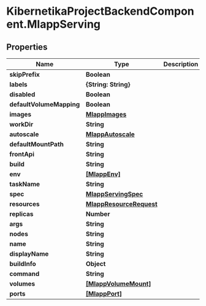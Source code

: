 # KibernetikaProjectBackendComponent.MlappServing

## Properties
Name | Type | Description | Notes
------------ | ------------- | ------------- | -------------
**skipPrefix** | **Boolean** |  | 
**labels** | **{String: String}** |  | [optional] 
**disabled** | **Boolean** |  | 
**defaultVolumeMapping** | **Boolean** |  | [optional] 
**images** | [**MlappImages**](MlappImages.md) |  | [optional] 
**workDir** | **String** |  | [optional] 
**autoscale** | [**MlappAutoscale**](MlappAutoscale.md) |  | [optional] 
**defaultMountPath** | **String** |  | [optional] 
**frontApi** | **String** |  | [optional] 
**build** | **String** |  | [optional] 
**env** | [**[MlappEnv]**](MlappEnv.md) |  | [optional] 
**taskName** | **String** |  | [optional] 
**spec** | [**MlappServingSpec**](MlappServingSpec.md) |  | [optional] 
**resources** | [**MlappResourceRequest**](MlappResourceRequest.md) |  | [optional] 
**replicas** | **Number** |  | [optional] 
**args** | **String** |  | [optional] 
**nodes** | **String** |  | [optional] 
**name** | **String** |  | [optional] 
**displayName** | **String** |  | [optional] 
**buildInfo** | **Object** |  | [optional] 
**command** | **String** |  | [optional] 
**volumes** | [**[MlappVolumeMount]**](MlappVolumeMount.md) |  | [optional] 
**ports** | [**[MlappPort]**](MlappPort.md) |  | [optional] 


